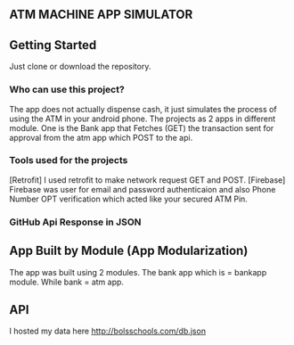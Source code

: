 
## ATM MACHINE APP SIMULATOR


## Getting Started

Just clone or download the repository.

### Who can use this project?

The app does not actually dispense cash, it just simulates the process of using the ATM in your android phone. The projects as 2 apps in different module. One is the Bank app that Fetches (GET) the transaction sent for approval from the atm app which POST to the api.

### Tools used for the projects

   [Retrofit] I used retrofit to make network request GET and POST.
   [Firebase] Firebase was user for email and password authenticaion and also Phone Number OPT verification which acted like your secured ATM Pin.
   
 
### GitHub Api Response in JSON

##  App Built by Module (App Modularization)

The app was built using 2 modules. The bank app which is = bankapp module. While bank = atm app. 


## API
 I hosted my data here http://bolsschools.com/db.json
